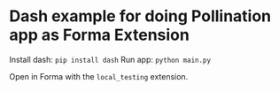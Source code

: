 # Dash example for doing Pollination app as Forma Extension

Install dash: `pip install dash`
Run app: `python main.py`

Open in Forma with the `local_testing` extension.